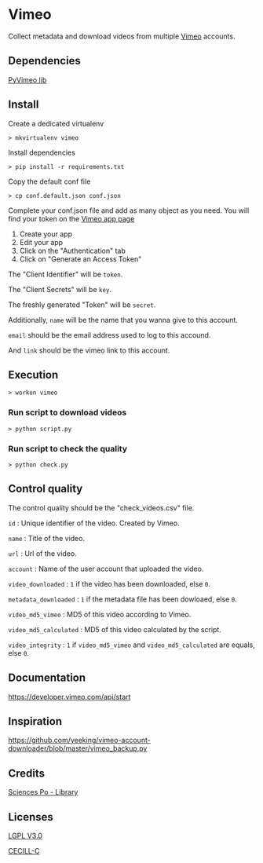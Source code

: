 # Vimeo
Collect metadata and download videos from multiple [Vimeo](https://vimeo.com/) accounts.


## Dependencies

[PyVimeo lib](https://github.com/vimeo/vimeo.py)


## Install
Create a dedicated virtualenv

`> mkvirtualenv vimeo`

Install dependencies

`> pip install -r requirements.txt`

Copy the default conf file

`> cp conf.default.json conf.json`

Complete your conf.json file and add as many object as you need.
You will find your token on the [Vimeo app page](https://developer.vimeo.com/apps/)

1. Create your app
2. Edit your app
3. Click on the "Authentication" tab
4. Click on "Generate an Access Token"

The "Client Identifier" will be `token`.

The "Client Secrets" will be `key`.

The freshly generated "Token" will be `secret`.

Additionally, `name` will be the name that you wanna give to this account.

`email` should be the email address used to log to this accound.

And `link` should be the vimeo link to this account.


## Execution
`> workon vimeo`

### Run script to download videos
`> python script.py`

### Run script to check the quality
`> python check.py`


## Control quality
The control quality should be the "check_videos.csv" file.

`id` : Unique identifier of the video. Created by Vimeo.

`name` : Title of the video.

`url` : Url of the video.

`account` : Name of the user account that uploaded the video.

`video_downloaded` : `1` if the video has been downloaded, else `0`.

`metadata_downloaded` : `1` if the metadata file has been dowloaed, else `0`.

`video_md5_vimeo` : MD5 of this video according to Vimeo.

`video_md5_calculated` : MD5 of this video calculated by the script.

`video_integrity` : `1` if `video_md5_vimeo` and `video_md5_calculated` are equals, else `0`.


## Documentation
https://developer.vimeo.com/api/start


## Inspiration
https://github.com/yeeking/vimeo-account-downloader/blob/master/vimeo_backup.py


## Credits
[Sciences Po - Library](http://www.sciencespo.fr/bibliotheque/en)


## Licenses
[LGPL V3.0](http://www.gnu.org/licenses/lgpl.txt "LGPL V3.0")

[CECILL-C](http://www.cecill.info/licences/Licence_CeCILL-C_V1-fr.html "CECILL-C")